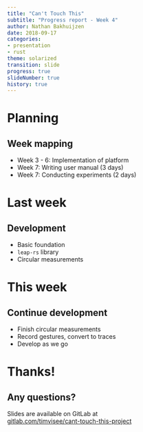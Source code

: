 ```yaml
---
title: "Can't Touch This"
subtitle: "Progress report - Week 4"
author: Nathan Bakhuijzen
date: 2018-09-17
categories:
- presentation
- rust
theme: solarized
transition: slide
progress: true
slideNumber: true
history: true
---
```


# Planning

## Week mapping
* Week 3 - 6: Implementation of platform
* Week 7: Writing user manual (3 days)
* Week 7: Conducting experiments (2 days)

# Last week

## Development
* Basic foundation
* `leap-rs` library
* Circular measurements

# This week

## Continue development
* Finish circular measurements
* Record gestures, convert to traces
* Develop as we go

# Thanks!

## Any questions?

Slides are available on GitLab at  
[gitlab.com/timvisee/cant-touch-this-project](https://gitlab.com/timvisee/cant-touch-this-project)
